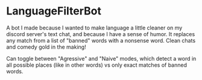 # LanguageFilterBot

A bot I made because I wanted to make language a little cleaner on my discord server's text chat, and because I have a sense of humor. It replaces any match from a list of "banned" words with a nonsense word. Clean chats and comedy gold in the making!

Can toggle between "Agressive" and "Naive" modes, which detect a word in all possible places (like in other words) vs only exact matches of banned words.

